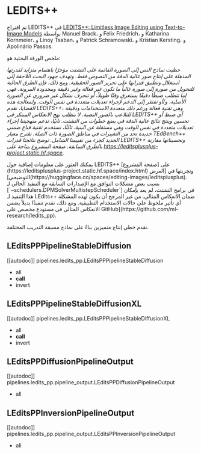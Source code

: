 # LEDITS++

تم اقتراح LEDITS++ في [LEDITS++: Limitless Image Editing using Text-to-Image Models](https://huggingface.co/papers/2311.16711) بواسطة Manuel Brack، و Felix Friedrich، و Katharina Kornmeier، و Linoy Tsaban، و Patrick Schramowski، و Kristian Kersting، و Apolinário Passos.

ملخص الورقة البحثية هو:

*حظيت نماذج النص إلى الصورة القائمة على التشتت مؤخرًا باهتمام متزايد لقدرتها المذهلة على إنتاج صور عالية الدقة من النصوص فقط. وتهدف جهود البحث اللاحقة إلى استغلال وتطبيق قدراتها على تحرير الصور الحقيقية. ومع ذلك، فإن الطرق الحالية للتحويل من صورة إلى صورة غالباً ما تكون غير فعالة وغير دقيقة ومحدودة المرونة. فهي إما تتطلب ضبطًا دقيقًا يستغرق وقتًا طويلاً، أو تنحرف بشكل غير ضروري عن الصورة الأصلية، و/أو تفتقر إلى الدعم لإجراء تعديلات متعددة في نفس الوقت. ولمعالجة هذه القضايا، نقدم LEDITS++، وهي تقنية فعالة ورغم ذلك متعددة الاستخدامات ودقيقة للتلاعب بالصور النصية. لا يتطلب نهج الانعكاس المبتكر في LEDITS++ أي ضبط أو تحسين وينتج نتائج عالية الدقة في بضع خطوات من التشتت. ثانيًا، تدعم منهجيتنا إجراء تعديلات متعددة في نفس الوقت وهي مستقلة عن البنية. ثالثًا، نستخدم تقنية قناع ضمني جديدة تحد من التغييرات في مناطق الصورة ذات الصلة. نقترح معيار TEdBench++ الجديد كجزء من تقييمنا الشامل. توضح نتائجنا قدرات LEDITS++ وتحسيناتها مقارنة بالطرق السابقة. صفحة المشروع متاحة على https://leditsplusplus-project.static.hf.space.*

<Tip>
يمكنك العثور على معلومات إضافية حول LEDITS++ على [صفحة المشروع](https://leditsplusplus-project.static.hf.space/index.html) وتجربتها في [العرض التوضيحي](https://huggingface.co/spaces/editing-images/leditsplusplus).
</Tip>

<Tip warning={true}>
بسبب بعض مشكلات التوافق مع الإصدارات السابقة مع التنفيذ الحالي لـ [`~schedulers.DPMSolverMultistepScheduler`] في برامج التشتت، لم يعد بإمكان هذا التنفيذ لـ LEdits++ ضمان الانعكاس المثالي.
من غير المرجح أن يكون لهذه المشكلة أي تأثير ملحوظ على حالات الاستخدام التطبيقية. ومع ذلك، نقدم تنفيذًا بديلاً يضمن الانعكاس المثالي في مستودع مخصص على GitHub](https://github.com/ml-research/ledits_pp).
</Tip>

نقدم خطي إنتاج متميزين بناءً على نماذج مسبقة التدريب المختلفة.

## LEditsPPPipelineStableDiffusion

[[autodoc]] pipelines.ledits_pp.LEditsPPPipelineStableDiffusion
- all
- __call__
- invert

## LEditsPPPipelineStableDiffusionXL

[[autodoc]] pipelines.ledits_pp.LEditsPPPipelineStableDiffusionXL
- all
- __call__
- invert

## LEditsPPDiffusionPipelineOutput

[[autodoc]] pipelines.ledits_pp.pipeline_output.LEditsPPDiffusionPipelineOutput
- all

## LEditsPPInversionPipelineOutput

[[autodoc]] pipelines.ledits_pp.pipeline_output.LEditsPPInversionPipelineOutput
- all